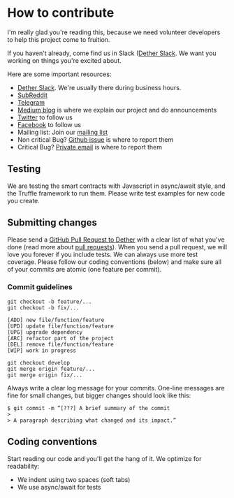 # How to contribute

I'm really glad you're reading this, because we need volunteer developers to help this project come to fruition.

If you haven't already, come find us in Slack ([Dether Slack](https://dether.slack.com). We want you working on things you're excited about.

Here are some important resources:

  * [Dether Slack](https://slack.dether.io). We're usually there during business hours.
  * [SubReddit](https://www.reddit.com/r/Dether/)
  * [Telegram](http://t.me/Dether_io)
  * [Medium blog](https://medium.com/@DETHER) is where we explain our project and do announcements
  * [Twitter](https://twitter.com/dether_io) to follow us
  * [Facebook](https://www.facebook.com/dether.io/) to follow us
  * Mailing list: Join our [mailing list](https://dether.us16.list-manage.com/subscribe/post?u=dd727296ebfd8ba845b23f156&id=f11fdb74cb)
  * Non critical Bug? [Github issue](https://github.com/dethertech/dethercontracts/issues) is where to report them
  * Critical Bug? [Private email](bug@dether.io) is where to report them

## Testing

We are testing the smart contracts with Javascript in async/await style, and the Truffle framework to run them. Please write test examples for new code you create.

## Submitting changes

Please send a [GitHub Pull Request to Dether](https://github.com/dethertech/dethercontracts/pulls) with a clear list of what you've done (read more about [pull requests](http://help.github.com/pull-requests/)). When you send a pull request, we will love you forever if you include tests. We can always use more test coverage. Please follow our coding conventions (below) and make sure all of your commits are atomic (one feature per commit).


### Commit guidelines

```
git checkout -b feature/...
git checkout -b fix/...
```

```
[ADD] new file/function/feature
[UPD] update file/function/feature
[UPG] upgrade dependency
[ARC] refactor part of the project
[DEL] remove file/function/feature
[WIP] work in progress
```

```
git checkout develop
git merge origin feature/...
git merge origin fix/...
```

Always write a clear log message for your commits. One-line messages are fine for small changes, but bigger changes should look like this:

    $ git commit -m “[???] A brief summary of the commit
    >
    > A paragraph describing what changed and its impact.”



## Coding conventions

Start reading our code and you'll get the hang of it. We optimize for readability:

  * We indent using two spaces (soft tabs)
  * We use async/await for tests
